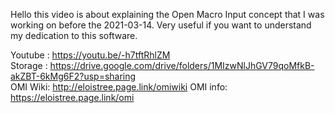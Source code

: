 
Hello this video is about explaining the Open Macro Input concept that I was working on before the 2021-03-14.
Very useful if you want to understand my dedication to this software.

Youtube : https://youtu.be/-h7tftRhlZM  
Storage : https://drive.google.com/drive/folders/1MIzwNlJhGV79qoMfkB-akZBT-6kMg6F2?usp=sharing     
OMI Wiki: http://eloistree.page.link/omiwiki 
OMI info: https://eloistree.page.link/omi  
    
